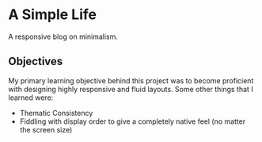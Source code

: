# A Simple Life
A responsive blog on minimalism.

## Objectives
My primary learning objective behind this project was to become proficient with designing highly responsive and fluid layouts. Some other things that I learned were:
- Thematic Consistency
- Fiddling with display order to give a completely native feel 
(no matter the screen size)